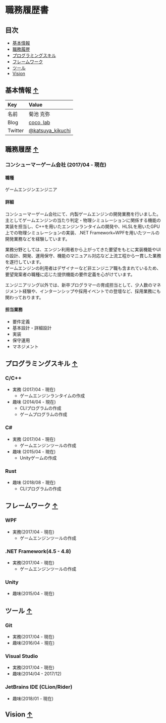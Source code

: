 # 職務履歴書

## 目次
  - [基本情報](#基本情報)
  - [職務履歴](#職務履歴)
  - [プログラミングスキル](#プログラミングスキル)
  - [フレームワーク](#フレームワーク)
  - [ツール](#ツール)
  - [Vision](#vision)

## 基本情報 [↑](#目次)
|Key|Value|
|:--|:--|
|名前|菊池 克弥|
|Blog|[coco, lab](https://cocolab.hatenablog.com/)|
|Twitter|[@katsuya_kikuchi](https://twitter.com/katsuya_kikuchi)|
  
## 職務履歴 [↑](#目次)
### コンシューマーゲーム会社 (2017/04 - 現在)
#### 職種
ゲームエンジンエンジニア
#### 詳細
コンシューマーゲーム会社にて、内製ゲームエンジンの開発業務を行いました。  
主としてゲームエンジンの当たり判定・物理シミュレーションに関係する機能の実装を担当し、C++を用いたエンジンランタイムの開発や、HLSLを用いたGPU上での物理シミュレーションの実装、.NET Framework+WPFを用いたツールの開発業務などを経験しています。  

業務分野としては、エンジン利用者から上がってきた要望をもとに実装機能やUIの設計、開発、運用保守、機能のマニュアル対応など上流工程から一貫した業務を遂行しています。  
ゲームエンジンの利用者はデザイナーなど非エンジニア職も含まれているため、要望発案者の職種に応じた提供機能の要件定義を心がけています。

エンジニアリング以外では、新卒プログラマーの育成担当として、少人数のマネジメント経験や、インターンシップや採用イベントでの登壇など、採用業務にも関わっております。

#### 担当業務
- 要件定義
- 基本設計・詳細設計
- 実装
- 保守運用
- マネジメント


## プログラミングスキル [↑](#目次)
### C/C++
- 実務 (2017/04 - 現在)
  - ゲームエンジンランタイムの作成
- 趣味 (2014/04 - 現在)
  - CLIプログラムの作成
  - ゲームプログラムの作成
### C#
- 実務 (2017/04 - 現在)
  - ゲームエンジンツールの作成
-  趣味 (2015/04 - 現在)
   -  Unityゲームの作成
### Rust
- 趣味 (2018/08 - 現在)
  - CLIプログラムの作成

## フレームワーク [↑](#目次)
### WPF
- 実務(2017/04 - 現在)
  - ゲームエンジンツールの作成
### .NET Framework(4.5 - 4.8)
- 実務(2017/04 - 現在)
  - ゲームエンジンツールの作成
### Unity
- 趣味(2015/04 - 現在)  

## ツール [↑](#目次)
### Git
- 実務(2017/04 - 現在)
- 趣味(2016/04 - 現在)
### Visual Studio
- 実務(2017/04 - 現在)
- 趣味(2014/04 - 2017/12)

### JetBrains IDE (CLion/Rider)
- 趣味(2018/01 - 現在)

## Vision [↑](#目次)
